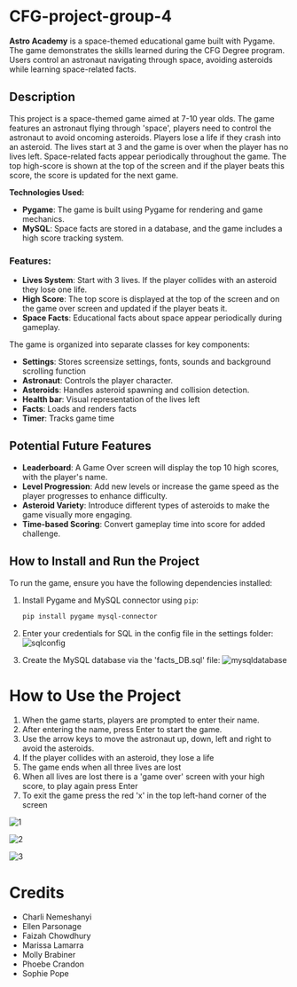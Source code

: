 # CFG-project-group-4
**Astro Academy** is a space-themed educational game built with Pygame. The game demonstrates the skills learned during the CFG Degree program. Users control an astronaut navigating through space, avoiding asteroids while learning space-related facts.


## Description

This project is a space-themed game aimed at 7-10 year olds. The game features an astronaut flying through 'space', players need to control the astronaut to avoid oncoming asteroids. Players lose a life if they crash into an asteroid. The lives start at 3 and the game is over when the player has no lives left.
Space-related facts appear periodically throughout the game.
The top high-score is shown at the top of the screen and if the player beats this score, the score is updated for the next game.


**Technologies Used:**
- **Pygame**: The game is built using Pygame for rendering and game mechanics.
- **MySQL**: Space facts are stored in a database, and the game includes a high score tracking system.

### Features:
- **Lives System**: Start with 3 lives. If the player collides with an asteroid they lose one life.
- **High Score**: The top score is displayed at the top of the screen and on the game over screen and updated if the player beats it.
- **Space Facts**: Educational facts about space appear periodically during gameplay.

The game is organized into separate classes for key components:
- **Settings**: Stores screensize settings, fonts, sounds and background scrolling function
- **Astronaut**: Controls the player character.
- **Asteroids**: Handles asteroid spawning and collision detection.
- **Health bar**: Visual representation of the lives left
- **Facts**: Loads and renders facts
- **Timer**: Tracks game time 
  

## Potential Future Features
- **Leaderboard**: A Game Over screen will display the top 10 high scores, with the player's name.
- **Level Progression**: Add new levels or increase the game speed as the player progresses to enhance difficulty.
- **Asteroid Variety**: Introduce different types of asteroids to make the game visually more engaging.
- **Time-based Scoring**: Convert gameplay time into score for added challenge.

## How to Install and Run the Project

To run the game, ensure you have the following dependencies installed:

1. Install Pygame and MySQL connector using `pip`:
   ```bash
   pip install pygame mysql-connector

2. Enter your credentials for SQL in the config file in the settings folder:
   ![sqlconfig](images/sql_config_file-1.png)

3. Create the MySQL database via the 'facts_DB.sql' file:
   ![mysqldatabase](<images/Screenshot 2024-12-06 at 16.31.38.png>)


# How to Use the Project
1. When the game starts, players are prompted to enter their name.
2. After entering the name, press Enter to start the game.
3. Use the arrow keys to move the astronaut up, down, left and right to avoid the asteroids.
4. If the player collides with an asteroid, they lose a life
5. The game ends when all three lives are lost
6. When all lives are lost there is a 'game over' screen with your high score, to play again press Enter
7. To exit the game press the red 'x' in the top left-hand corner of the screen

![1](https://github.com/user-attachments/assets/385ae5b9-482c-433c-bb96-dae785e3dbff)

![2](https://github.com/user-attachments/assets/17ea73d3-38ba-41a4-a149-8fd0fa055863)

![3](https://github.com/user-attachments/assets/e9d2ea10-5618-402c-b306-ee96d3ac9121)


# Credits
* Charli Nemeshanyi
* Ellen Parsonage
* Faizah Chowdhury
* Marissa Lamarra
* Molly Brabiner
* Phoebe Crandon 
* Sophie Pope
